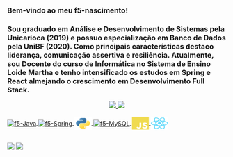 ### Bem-vindo ao meu f5-nascimento!

### Sou graduado em Análise e Desenvolvimento de Sistemas pela Unicarioca (2019) e possuo especialização em Banco de Dados pela UniBF (2020). Como principais características destaco liderança, comunicação assertiva e resiliência. Atualmente, sou Docente do curso de Informática no Sistema de Ensino Loide Martha e tenho intensificado os estudos em Spring e React almejando o crescimento em Desenvolvimento Full Stack.

<div align="center">
  <a href="https://github.com/f5-nascimento">
  <img height="180em" src="https://github-readme-stats.vercel.app/api?username=f5-nascimento&show_icons=true&theme=dracula&include_all_commits=true&count_private=true"/>
  <img height="180em" src="https://github-readme-stats.vercel.app/api/top-langs/?username=f5-nascimento&layout=compact&langs_count=7&theme=dracula"/>
</div>

<div style="display: inline_block"><br>
  <img align="center" alt="f5-Java" height="30" width="40" 
  src="https://cdn.jsdelivr.net/gh/devicons/devicon/icons/java/java-original.svg">
  <img align="center" alt="f5-Spring" height="30" width="40" src="https://cdn.jsdelivr.net/gh/devicons/devicon/icons/spring/spring-original.svg">
  <img align="center" alt="f5-Python" height="30" width="40" src="https://raw.githubusercontent.com/devicons/devicon/master/icons/python/python-original.svg">
  <img align="center" alt="f5-MySQL" height="30" width="40" src="https://cdn.jsdelivr.net/gh/devicons/devicon/icons/mysql/mysql-original-wordmark.svg">
  <img align="center" alt="f5-Js" height="30" width="40" src="https://raw.githubusercontent.com/devicons/devicon/master/icons/javascript/javascript-plain.svg">
  <img align="center" alt="f5-React" height="30" width="40" src="https://raw.githubusercontent.com/devicons/devicon/master/icons/react/react-original.svg">
</div>
  
  ##
  
  <div> 
  <a href="https://instagram.com/prof.nascimentof" target="_blank"><img src="https://img.shields.io/badge/-Instagram-%23E4405F?style=for-the-badge&logo=instagram&logoColor=white" target="_blank"></a>
  <a href="https://www.linkedin.com/in/nascimentof" target="_blank"><img src="https://img.shields.io/badge/-LinkedIn-%230077B5?style=for-the-badge&logo=linkedin&logoColor=white" target="_blank"></a>
 
</div>
